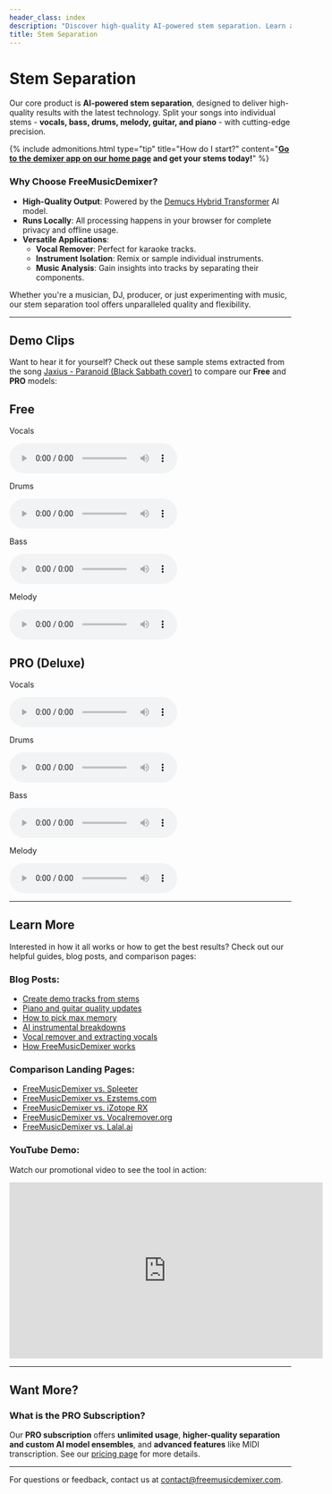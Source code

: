 ```yaml
---
header_class: index
description: "Discover high-quality AI-powered stem separation. Learn about the technology that powers FreeMusicDemixer and try our demo clips."
title: Stem Separation
---
```


# Stem Separation

Our core product is **AI-powered stem separation**, designed to deliver high-quality results with the latest technology. Split your songs into individual stems - **vocals, bass, drums, melody, guitar, and piano** - with cutting-edge precision.

{% include admonitions.html
    type="tip"
    title="How do I start?"
    content="**[Go to the demixer app on our home page](/#demixer-app) and get your stems today!**"
%}

### Why Choose FreeMusicDemixer?

- **High-Quality Output**: Powered by the [Demucs Hybrid Transformer](https://github.com/facebookresearch/demucs) AI model.
- **Runs Locally**: All processing happens in your browser for complete privacy and offline usage.
- **Versatile Applications**:
  - **Vocal Remover**: Perfect for karaoke tracks.
  - **Instrument Isolation**: Remix or sample individual instruments.
  - **Music Analysis**: Gain insights into tracks by separating their components.

Whether you're a musician, DJ, producer, or just experimenting with music, our stem separation tool offers unparalleled quality and flexibility.

---

## Demo Clips

Want to hear it for yourself? Check out these sample stems extracted from the song [Jaxius - Paranoid (Black Sabbath cover)](https://www.jaxiusmusic.com/file-share/4a94f6cf-a844-4d72-b849-328829fe158f) to compare our **Free** and **PRO** models:

<div class="card-container" id="demo-app">
  <div class="card">
    <div class="card-content">
      <h2 class="card-title">Free</h2>
      <p>Vocals</p>
      <audio controls>
        <source src="/assets/clips/paranoid_jaxius_vocals_free.mp3" type="audio/mp3">
      </audio>
      <p>Drums</p>
      <audio controls>
        <source src="/assets/clips/paranoid_jaxius_drums_free.mp3" type="audio/mp3">
      </audio>
      <p>Bass</p>
      <audio controls>
        <source src="/assets/clips/paranoid_jaxius_bass_free.mp3" type="audio/mp3">
      </audio>
      <p>Melody</p>
      <audio controls>
        <source src="/assets/clips/paranoid_jaxius_melody_free.mp3" type="audio/mp3">
      </audio>
    </div>
  </div>

  <div class="card">
    <div class="card-content">
      <h2 class="card-title">PRO (Deluxe)</h2>
      <p>Vocals</p>
      <audio controls>
        <source src="/assets/clips/paranoid_jaxius_vocals_pro.mp3" type="audio/mp3">
      </audio>
      <p>Drums</p>
      <audio controls>
        <source src="/assets/clips/paranoid_jaxius_drums_pro.mp3" type="audio/mp3">
      </audio>
      <p>Bass</p>
      <audio controls>
        <source src="/assets/clips/paranoid_jaxius_bass_pro.mp3" type="audio/mp3">
      </audio>
      <p>Melody</p>
      <audio controls>
        <source src="/assets/clips/paranoid_jaxius_melody_pro.mp3" type="audio/mp3">
      </audio>
    </div>
  </div>
</div>

---

## Learn More

Interested in how it all works or how to get the best results? Check out our helpful guides, blog posts, and comparison pages:

### Blog Posts:
- [Create demo tracks from stems](/getting-started/2025/01/01/Create-demo-tracks-stems)
- [Piano and guitar quality updates](/announcements/2024/12/23/Piano-guitar-quality-efficiency)
- [How to pick max memory](/getting-started/2024/09/20/How-to-pick-max-memory)
- [AI instrumental breakdowns](/getting-started/2024/08/31/Separate-music-instrumental-breakdowns-AI)
- [Vocal remover and extracting vocals](/getting-started/2024/08/24/Vocal-remover-extract-vocals)
- [How FreeMusicDemixer works](/under-the-hood/2023/10/23/How-freemusicdemixer-works)

### Comparison Landing Pages:
- [FreeMusicDemixer vs. Spleeter](/vs-spleeter)
- [FreeMusicDemixer vs. Ezstems.com](/vs-ezstems)
- [FreeMusicDemixer vs. iZotope RX](/vs-izotope-rx)
- [FreeMusicDemixer vs. Vocalremover.org](/vs-vocalremover)
- [FreeMusicDemixer vs. Lalal.ai](/vs-lalalai)

### YouTube Demo:
Watch our promotional video to see the tool in action:
<iframe width="560" height="315" src="https://www.youtube.com/embed/O1vbXB8K_DI?si=wHyyUnjeysRQM_I4" title="YouTube video player" frameborder="0" allow="accelerometer; autoplay; clipboard-write; encrypted-media; gyroscope; picture-in-picture; web-share" referrerpolicy="strict-origin-when-cross-origin" allowfullscreen></iframe>

---

## Want More?

### What is the PRO Subscription?
Our **PRO subscription** offers **unlimited usage**, **higher-quality separation and custom AI model ensembles**, and **advanced features** like MIDI transcription. See our [pricing page](/pricing) for more details.

---

For questions or feedback, contact us at [contact@freemusicdemixer.com](mailto:contact@freemusicdemixer.com).
